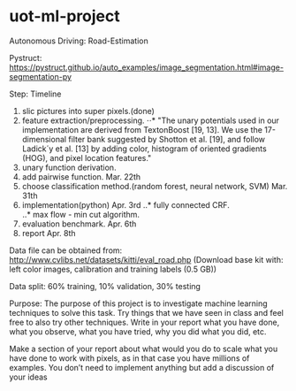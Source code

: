 # uot-ml-project
Autonomous Driving: Road-Estimation

Pystruct:
https://pystruct.github.io/auto_examples/image_segmentation.html#image-segmentation-py

Step:                                                                                        Timeline
1. slic pictures into super pixels.(done)
1. feature extraction/preprocessing.
⋅⋅* "The unary potentials used in our implementation are derived from TextonBoost [19, 13]. We use
the 17-dimensional filter bank suggested by Shotton et al. [19], and follow Ladick´y et al. [13] by
adding color, histogram of oriented gradients (HOG), and pixel location features."
1. unary function derivation.
1. add pairwise function.                                                                    Mar. 22th
1. choose classification method.(random forest, neural network, SVM)                         Mar. 31th
1. implementation(python)                                                                    Apr. 3rd
..* fully connected CRF.     
..* max flow - min cut algorithm.
1. evaluation benchmark.                                                                     Apr. 6th
1. report                                                                                    Apr. 8th

Data file can be obtained from: 
http://www.cvlibs.net/datasets/kitti/eval_road.php 
(Download base kit with: left color images, calibration and training labels (0.5 GB))

Data split:
60% training, 10% validation, 30% testing

Purpose:
The purpose of this project is to investigate machine learning techniques to solve this task. Try things that we have seen in class and feel free to also try other techniques. Write in your report what you have done, what you observe, what you have tried, why you did what you did, etc.

Make a section of your report about what would you do to scale what you have done to work with pixels, as in that case you have millions of examples. You don’t need to implement anything but add a discussion of your ideas
